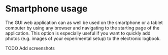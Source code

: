 # Smartphone usage

The GUI web application can as well be used on the smartphone or a tablet computer by using any browser and navigating to the starting page of the application.
This option is especially useful if you want to quickly add photos (e.g. images of your experimental setup) to the electronic logbook.

TODO Add screenshots